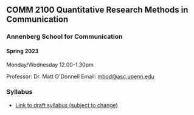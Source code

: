 ## COMM 2100 Quantitative Research Methods in Communication


### Annenberg School for Communication

#### Spring 2023


Monday/Wednesday 12.00-1.30pm


Professor: Dr. Matt O'Donnell Email: mbod@asc.upenn.edu




### Syllabus

* [Link to draft syllabus (subject to change)](syllabus.md)

